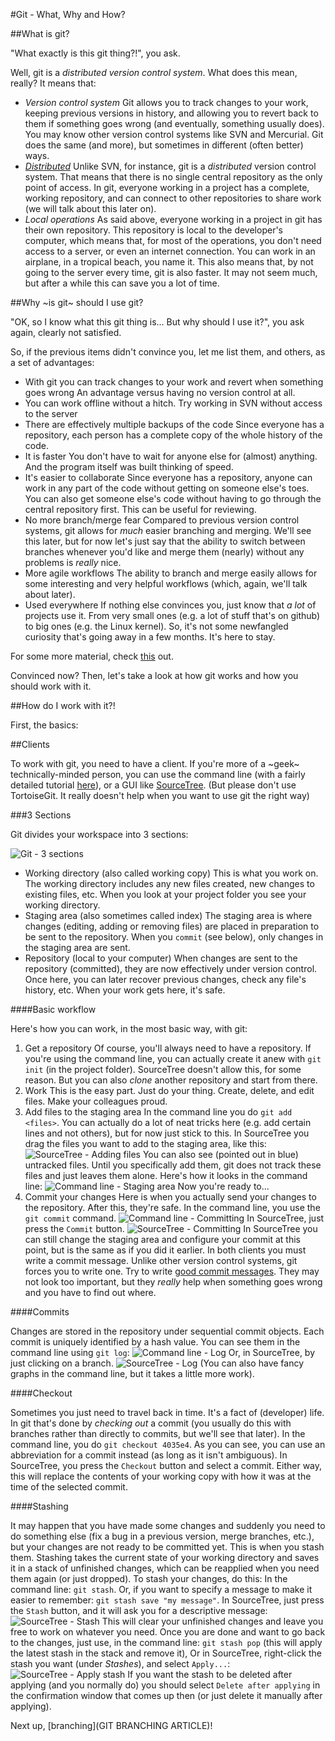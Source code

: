 #Git - What, Why and How?

##What is git?

"What exactly is this git thing?!", you ask.

Well, git is a *distributed version control system*.
What does this mean, really? It means that:

- *Version control system*
  Git allows you to track changes to your work, keeping previous versions in
  history, and allowing you to revert back to them if something goes wrong (and
          eventually, something usually does).
  You may know other version control systems like SVN and Mercurial. Git does
  the same (and more), but sometimes in different (often better) ways.
- [*Distributed*](http://git-scm.com/book/en/Getting-Started-About-Version-Control#Distributed-Version-Control-Systems)
  Unlike SVN, for instance, git is a *distributed* version control system. That
  means that there is no single central repository as the only point of
  access. In git, everyone working in a project has a complete, working
  repository, and can connect to other repositories to share work (we will talk
          about this later on).
- *Local operations*
  As said above, everyone working in a project in git has their own repository.
  This repository is local to the developer's computer, which means that, for
  most of the operations, you don't need access to a server, or even an internet
  connection. You can work in an airplane, in a tropical beach, you name it.
  This also means that, by not going to the server every time, git is also
  faster. It may not seem much, but after a while this can save you a lot of
  time.

##Why ~is git~ should I use git?

"OK, so I know what this git thing is... But why should I use it?", you ask
again, clearly not satisfied.

So, if the previous items didn't convince you, let me list them, and others, as
a set of advantages:

- With git you can track changes to your work and revert when something goes
wrong
  An advantage versus having no version control at all.
- You can work offline without a hitch.
  Try working in SVN without access to the server
- There are effectively multiple backups of the code
  Since everyone has a repository, each person has a complete copy of the whole
   history of the code.
- It is faster
  You don't have to wait for anyone else for (almost) anything. And the program
   itself was built thinking of speed.
- It's easier to collaborate
  Since everyone has a repository, anyone can work in any part of the code
   without getting on someone else's toes. You can also get someone else's code
   without having to go through the central repository first. This can be useful
   for reviewing.
- No more branch/merge fear
  Compared to previous version control systems, git allows for *much* easier
   branching and merging. We'll see this later, but for now let's just say that
   the ability to switch between branches whenever you'd like and merge them
  (nearly) without any problems is *really* nice.
- More agile workflows
  The ability to branch and merge easily allows for some interesting and very
   helpful workflows (which, again, we'll talk about later).
- Used everywhere
  If nothing else convinces you, just know that *a lot* of projects use it. From
   very small ones (e.g. a lot of stuff that's on github) to big ones (e.g. the
   Linux kernel). So, it's not some newfangled curiosity that's going
   away in a few months. It's here to stay.

For some more material, check
[this](http://www.git-tower.com/blog/8-reasons-for-switching-to-git/) out.

Convinced now?
Then, let's take a look at how git works and how you should work with it.

##How do I work with it?!

First, the basics:

##Clients

To work with git, you need to have a client.
If you're more of a ~geek~ technically-minded person, you can use the command
line (with a fairly detailed tutorial
        [here](http://guides.beanstalkapp.com/version-control/git-on-windows.html)),
or a GUI like
[SourceTree](https://sites.google.com/a/coolblue.nl/it-wiki/algemeen/version-control/github/sourcetree-git-gui).
(But please don't use TortoiseGit. It really doesn't help when you want to use
 git the right way)


###3 Sections

Git divides your workspace into 3 sections:

![Git - 3 sections](img/3sections.png)

- Working directory (also called working copy)
  This is what you work on. The working directory includes any new files
  created, new changes to existing files, etc. When you look at your project
  folder you see your working directory.
- Staging area (also sometimes called index)
  The staging area is where changes (editing, adding or removing files) are
  placed in preparation to be sent to the repository. When you `commit` (see
  below), only changes in the staging area are sent.
- Repository (local to your computer)
  When changes are sent to the repository (committed), they are now effectively
  under version control. Once here, you can later recover previous changes,
  check any file's history, etc. When your work gets here, it's safe.


####Basic workflow

Here's how you can work, in the most basic way, with git:

1. Get a repository
   Of course, you'll always need to have a repository. If you're using the
   command line, you can actually create it anew with `git init` (in the project
   folder). SourceTree doesn't allow this, for some reason. But you can also
   *clone* another repository and start from there.
2. Work
   This is the easy part. Just do your thing. Create, delete, and edit files.
   Make your colleagues proud.
3. Add files to the staging area
   In the command line you do `git add <files>`. You can actually do a lot of
   neat tricks here (e.g. add certain lines and not others), but for now just
   stick to this. In SourceTree you drag the files you want to add to the
   staging area, like this:
   ![SourceTree - Adding files](img/sourcetree-adding.png)
   You can also see (pointed out in blue) untracked files. Until you
   specifically add them, git does not track these files and just leaves them
   alone. Here's how it looks in the command line:
   ![Command line - Staging area](img/cmdline-staging.png)
   Now you're ready to...
4. Commit your changes
   Here is when you actually send your changes to the repository. After this,
   they're safe.
   In the command line, you use the `git commit` command.
   ![Command line - Committing](img/cmdline-commit.png)
   In SourceTree, just press the `Commit` button.
   ![SourceTree - Committing](img/sourcetree-commit.png)
   In SourceTree you can still change the staging area and configure your commit
   at this point, but is the same as if you did it earlier.
   In both clients you must write a commit message. Unlike other version control
   systems, git forces you to write one. Try to write [good commit
   messages](http://tbaggery.com/2008/04/19/a-note-about-git-commit-messages.html).
   They may not look too important, but they *really* help when something goes
   wrong and you have to find out where.

####Commits

Changes are stored in the repository under sequential commit objects. Each
commit is uniquely identified by a hash value. You can see them in the command
line using `git log`:
![Command line - Log](img/cmdline-log.png)
Or, in SourceTree, by just clicking on a branch.
![SourceTree - Log](img/sourcetree-log.png)
(You can also have fancy graphs in the command line, but it takes a little
 more work).

####Checkout

Sometimes you just need to travel back in time. It's a fact of (developer) life.
In git that's done by *checking out* a commit (you usually do this with branches
rather than directly to commits, but we'll see that later).
In the command line, you do `git checkout 4035e4`. As you can see, you can use
an abbreviation for a commit instead (as long as it isn't ambiguous).
In SourceTree, you press the `Checkout` button and select a commit.
Either way, this will replace the contents of your working copy with 
how it was at the time of the selected commit.

####Stashing

It may happen that you have made some changes and suddenly you need to do
something else (fix a bug in a previous version, merge branches, etc.), but your
changes are not ready to be committed yet. This is when you stash them. Stashing
takes the current state of your working directory and saves it in a stack of
unfinished changes, which can be reapplied when you need them again (or
just dropped).
To stash your changes, do this:
In the command line: `git stash`.
Or, if you want to specify a message to make it easier to remember:
`git stash save "my message"`.
In SourceTree, just press the `Stash` button, and it will ask you for a descriptive
message:
![SourceTree - Stash](img/sourcetree-stash.png)
This will clear your unfinished changes and leave you free to work on whatever
you need.
Once you are done and want to go back to the changes, just use, in the command
line:
`git stash pop` (this will apply the latest stash in the stack and remove it),
Or in SourceTree, right-click the stash you want (under *Stashes*), and select
`Apply...`:
![SourceTree - Apply stash](img/sourcetree-stash_apply.png)
If you want the stash to be deleted after applying (and you normally do) you
should select `Delete after applying` in the confirmation window that comes up
then (or just delete it manually after applying).

Next up, [branching](GIT BRANCHING ARTICLE)!
